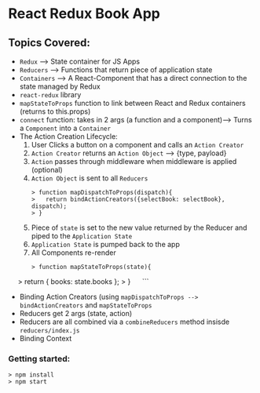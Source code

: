 # React Redux Book App 

## Topics Covered:
- `Redux`      --> State container for JS Apps
- `Reducers`   --> Functions that return piece of application state
- `Containers` --> A React-Component that has a direct connection to the state managed by Redux
- `react-redux` library
- `mapStateToProps` function to link between React and Redux containers (returns to this.props)
- `connect` function: takes in 2 args (a function and a component)--> Turns a `Component` into a `Container`
- The Action Creation Lifecycle:
   1) User Clicks a button on a component and calls an `Action Creator`
   2) `Action Creator` returns an `Action Object` --> {type, payload}
   3) `Action` passes through middleware when middleware is applied (optional)
   4) `Action Object` is sent to all `Reducers`
      ```
      > function mapDispatchToProps(dispatch){
      >   return bindActionCreators({selectBook: selectBook}, dispatch);
      > }
      ```
   5) Piece of `state` is set to the new value returned by the Reducer and piped to the `Application State`
   6) `Application State` is pumped back to the app
   7) All Components re-render 
      ```
      > function mapStateToProps(state){
      >   return { books: state.books };
      > }
      ```
- Binding Action Creators (using `mapDispatchToProps --> bindActionCreators` and `mapStateToProps`
- Reducers get 2 args (state, action)
- Reducers are all combined via a `combineReducers` method insisde `reducers/index.js`
- Binding Context


### Getting started:

```
> npm install
> npm start
```
